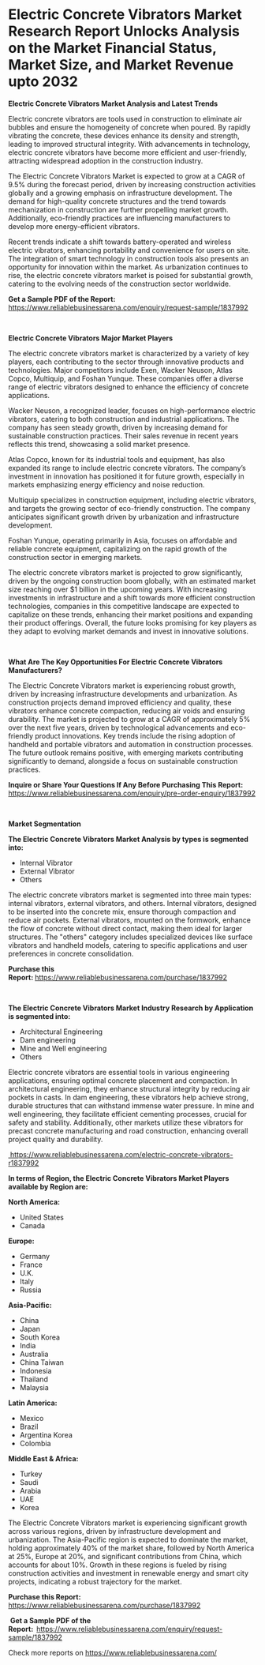<p><h1>Electric Concrete Vibrators Market Research Report Unlocks Analysis on the Market Financial Status, Market Size, and Market Revenue upto 2032</h1></p><p><strong>Electric Concrete Vibrators Market Analysis and Latest Trends</strong></p>
<p><p>Electric concrete vibrators are tools used in construction to eliminate air bubbles and ensure the homogeneity of concrete when poured. By rapidly vibrating the concrete, these devices enhance its density and strength, leading to improved structural integrity. With advancements in technology, electric concrete vibrators have become more efficient and user-friendly, attracting widespread adoption in the construction industry.</p><p>The Electric Concrete Vibrators Market is expected to grow at a CAGR of 9.5% during the forecast period, driven by increasing construction activities globally and a growing emphasis on infrastructure development. The demand for high-quality concrete structures and the trend towards mechanization in construction are further propelling market growth. Additionally, eco-friendly practices are influencing manufacturers to develop more energy-efficient vibrators.</p><p>Recent trends indicate a shift towards battery-operated and wireless electric vibrators, enhancing portability and convenience for users on site. The integration of smart technology in construction tools also presents an opportunity for innovation within the market. As urbanization continues to rise, the electric concrete vibrators market is poised for substantial growth, catering to the evolving needs of the construction sector worldwide.</p></p>
<p><strong>Get a Sample PDF of the Report:&nbsp;</strong> <a href="https://www.reliablebusinessarena.com/enquiry/request-sample/1837992?utm_campaign=2533&utm_medium=2&utm_source=Github&utm_content=ia&utm_term=28022025&utm_id=electric-concrete-vibrators">https://www.reliablebusinessarena.com/enquiry/request-sample/1837992</a></p>
<p>&nbsp;</p>
<p><strong>Electric Concrete Vibrators Major Market Players</strong></p>
<p><p>The electric concrete vibrators market is characterized by a variety of key players, each contributing to the sector through innovative products and technologies. Major competitors include Exen, Wacker Neuson, Atlas Copco, Multiquip, and Foshan Yunque. These companies offer a diverse range of electric vibrators designed to enhance the efficiency of concrete applications.</p><p>Wacker Neuson, a recognized leader, focuses on high-performance electric vibrators, catering to both construction and industrial applications. The company has seen steady growth, driven by increasing demand for sustainable construction practices. Their sales revenue in recent years reflects this trend, showcasing a solid market presence.</p><p>Atlas Copco, known for its industrial tools and equipment, has also expanded its range to include electric concrete vibrators. The company’s investment in innovation has positioned it for future growth, especially in markets emphasizing energy efficiency and noise reduction.</p><p>Multiquip specializes in construction equipment, including electric vibrators, and targets the growing sector of eco-friendly construction. The company anticipates significant growth driven by urbanization and infrastructure development.</p><p>Foshan Yunque, operating primarily in Asia, focuses on affordable and reliable concrete equipment, capitalizing on the rapid growth of the construction sector in emerging markets.</p><p>The electric concrete vibrators market is projected to grow significantly, driven by the ongoing construction boom globally, with an estimated market size reaching over $1 billion in the upcoming years. With increasing investments in infrastructure and a shift towards more efficient construction technologies, companies in this competitive landscape are expected to capitalize on these trends, enhancing their market positions and expanding their product offerings. Overall, the future looks promising for key players as they adapt to evolving market demands and invest in innovative solutions.</p></p>
<p>&nbsp;</p>
<p><strong>What Are The Key Opportunities For Electric Concrete Vibrators Manufacturers?</strong></p>
<p><p>The Electric Concrete Vibrators market is experiencing robust growth, driven by increasing infrastructure developments and urbanization. As construction projects demand improved efficiency and quality, these vibrators enhance concrete compaction, reducing air voids and ensuring durability. The market is projected to grow at a CAGR of approximately 5% over the next five years, driven by technological advancements and eco-friendly product innovations. Key trends include the rising adoption of handheld and portable vibrators and automation in construction processes. The future outlook remains positive, with emerging markets contributing significantly to demand, alongside a focus on sustainable construction practices.</p></p>
<p><strong>Inquire or Share Your Questions If Any Before Purchasing This Report:</strong> <a href="https://www.reliablebusinessarena.com/enquiry/pre-order-enquiry/1837992?utm_campaign=2533&utm_medium=2&utm_source=Github&utm_content=ia&utm_term=28022025&utm_id=electric-concrete-vibrators">https://www.reliablebusinessarena.com/enquiry/pre-order-enquiry/1837992</a></p>
<p>&nbsp;</p>
<p><strong>Market Segmentation</strong></p>
<p><strong>The Electric Concrete Vibrators Market Analysis by types is segmented into:</strong></p>
<p><ul><li>Internal Vibrator</li><li>External Vibrator</li><li>Others</li></ul></p>
<p><p>The electric concrete vibrators market is segmented into three main types: internal vibrators, external vibrators, and others. Internal vibrators, designed to be inserted into the concrete mix, ensure thorough compaction and reduce air pockets. External vibrators, mounted on the formwork, enhance the flow of concrete without direct contact, making them ideal for larger structures. The "others" category includes specialized devices like surface vibrators and handheld models, catering to specific applications and user preferences in concrete consolidation.</p></p>
<p><strong>Purchase this Report:&nbsp;</strong><a href="https://www.reliablebusinessarena.com/purchase/1837992?utm_campaign=2533&utm_medium=2&utm_source=Github&utm_content=ia&utm_term=28022025&utm_id=electric-concrete-vibrators">https://www.reliablebusinessarena.com/purchase/1837992</a></p>
<p>&nbsp;</p>
<p><strong>The Electric Concrete Vibrators Market Industry Research by Application is segmented into:</strong></p>
<p><ul><li>Architectural Engineering</li><li>Dam engineering</li><li>Mine and Well engineering</li><li>Others</li></ul></p>
<p><p>Electric concrete vibrators are essential tools in various engineering applications, ensuring optimal concrete placement and compaction. In architectural engineering, they enhance structural integrity by reducing air pockets in casts. In dam engineering, these vibrators help achieve strong, durable structures that can withstand immense water pressure. In mine and well engineering, they facilitate efficient cementing processes, crucial for safety and stability. Additionally, other markets utilize these vibrators for precast concrete manufacturing and road construction, enhancing overall project quality and durability.</p></p>
<p><a href="https://www.reliablebusinessarena.com/electric-concrete-vibrators-r1837992?utm_campaign=2533&utm_medium=2&utm_source=Github&utm_content=ia&utm_term=28022025&utm_id=electric-concrete-vibrators">&nbsp;https://www.reliablebusinessarena.com/electric-concrete-vibrators-r1837992</a></p>
<p><strong>In terms of Region, the Electric Concrete Vibrators Market Players available by Region are:</strong></p>
<p>
    <p> <strong> North America: </strong>
        <ul>
            <li>United States</li>
            <li>Canada</li>
        </ul>
        </p> 
    <p> <strong> Europe: </strong>
        <ul>
            <li>Germany</li>
            <li>France</li>
            <li>U.K.</li>
            <li>Italy</li>
            <li>Russia</li>
        </ul>
        </p> 
    <p> <strong> Asia-Pacific: </strong>
        <ul>
            <li>China</li>
            <li>Japan</li>
            <li>South Korea</li>
            <li>India</li>
            <li>Australia</li>
            <li>China Taiwan</li>
            <li>Indonesia</li>
            <li>Thailand</li>
            <li>Malaysia</li>
        </ul>
        </p> 
    <p> <strong> Latin America: </strong>
        <ul>
            <li>Mexico</li>
            <li>Brazil</li>
            <li>Argentina Korea</li>
            <li>Colombia</li>
        </ul>
        </p> 
    <p> <strong> Middle East & Africa: </strong>
        <ul>
            <li>Turkey</li>
            <li>Saudi</li>
            <li>Arabia</li>
            <li>UAE</li>
            <li>Korea</li>
        </ul>
    </p>
    </p>
<p><p>The Electric Concrete Vibrators market is experiencing significant growth across various regions, driven by infrastructure development and urbanization. The Asia-Pacific region is expected to dominate the market, holding approximately 40% of the market share, followed by North America at 25%, Europe at 20%, and significant contributions from China, which accounts for about 10%. Growth in these regions is fueled by rising construction activities and investment in renewable energy and smart city projects, indicating a robust trajectory for the market.</p></p>
<p><strong>Purchase this Report: </strong><a href="https://www.reliablebusinessarena.com/purchase/1837992?utm_campaign=2533&utm_medium=2&utm_source=Github&utm_content=ia&utm_term=28022025&utm_id=electric-concrete-vibrators">https://www.reliablebusinessarena.com/purchase/1837992</a></p>
<p>&nbsp;<strong>Get a Sample PDF of the Report:&nbsp;&nbsp;</strong><a href="https://www.reliablebusinessarena.com/enquiry/request-sample/1837992?utm_campaign=2533&utm_medium=2&utm_source=Github&utm_content=ia&utm_term=28022025&utm_id=electric-concrete-vibrators">https://www.reliablebusinessarena.com/enquiry/request-sample/1837992</a></p>
<p><strong></strong></p>
<p>Check more reports on <a href="https://www.reliablebusinessarena.com/?utm_campaign=2533&utm_medium=2&utm_source=Github&utm_content=ia&utm_term=28022025&utm_id=electric-concrete-vibrators">https://www.reliablebusinessarena.com/</a></p>